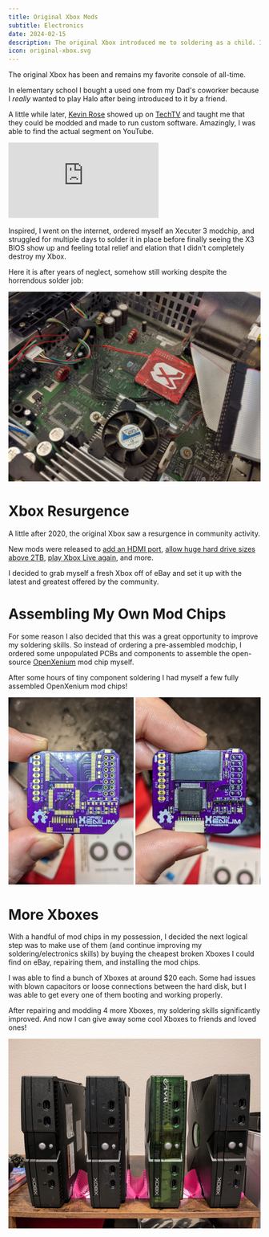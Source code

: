 ```yaml
---
title: Original Xbox Mods
subtitle: Electronics
date: 2024-02-15
description: The original Xbox introduced me to soldering as a child. I decided that restoring and modifying old consoles was a great way to learn basic electronics skills.
icon: original-xbox.svg
---
```


The original Xbox has been and remains my favorite console of all-time.

In elementary school I bought a used one from my Dad's coworker because I
_really_ wanted to play Halo after being introduced to it by a friend.

A little while later, [Kevin Rose](https://en.wikipedia.org/wiki/Kevin_Rose)
showed up on [TechTV](https://en.wikipedia.org/wiki/TechTV) and taught me that
they could be modded and made to run custom software. Amazingly, I was able to
find the actual segment on YouTube.

<iframe
    src="https://www.youtube.com/embed/oR6D0CdCKPQ"
    title="The Screen Savers on TechTV - Xbox Modchip Install"
    frameborder="0"
    allow="accelerometer; autoplay; clipboard-write; encrypted-media; gyroscope; picture-in-picture; web-share"
    referrerpolicy="strict-origin-when-cross-origin"
    allowfullscreen>
</iframe>

Inspired, I went on the internet, ordered myself an Xecuter 3 modchip, and
struggled for multiple days to solder it in place before finally seeing the X3
BIOS show up and feeling total relief and elation that I didn't completely
destroy my Xbox.

Here it is after years of neglect, somehow still working despite the horrendous
solder job:

![Picture of an old, dusty inside of an Xbox with an Xecuter 3 mod chip installed](/assets/images/projects/2024-xecuter-3-dusty.jpg)

# Xbox Resurgence

A little after 2020, the original Xbox saw a resurgence in community activity.

New mods were released to
[add an HDMI port](https://makemhz.com/products/stellar-xboxhd-standalone),
[allow huge hard drive sizes above 2TB](https://github.com/gaasedelen/titan),
[play Xbox Live again](https://insignia.live/), and more.

I decided to grab myself a fresh Xbox off of eBay and set it up with the latest
and greatest offered by the community.

# Assembling My Own Mod Chips

For some reason I also decided that this was a great opportunity to improve my
soldering skills. So instead of ordering a pre-assembled modchip, I ordered some
unpopulated PCBs and components to assemble the open-source
[OpenXenium](https://github.com/Xbox-Preservation-Project/OpenXenium) mod chip
myself.

After some hours of tiny component soldering I had myself a few fully assembled
OpenXenium mod chips!

![Before and after showing a blank PCB on the left and a populated PCB on the right](/assets/images/projects/2024-xbox-open-xenium-assembly.png)

# More Xboxes

With a handful of mod chips in my possession, I decided the next logical step
was to make use of them (and continue improving my soldering/electronics skills)
by buying the cheapest broken Xboxes I could find on eBay, repairing them, and
installing the mod chips.

I was able to find a bunch of Xboxes at around $20 each. Some had issues with
blown capacitors or loose connections between the hard disk, but I was able to
get every one of them booting and working properly.

After repairing and modding 4 more Xboxes, my soldering skills significantly
improved. And now I can give away some cool Xboxes to friends and loved ones!

![My collection of 4 Xboxes, modded and ready to give away!](/assets/images/projects/2024-xbox-consoles.jpg)